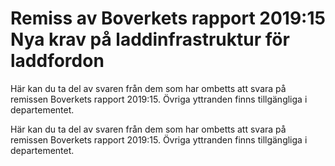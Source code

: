 # Remiss av Boverkets rapport 2019:15 Nya krav på laddinfrastruktur för laddfordon

Här kan du ta del av svaren från dem som har ombetts att svara på remissen Boverkets rapport 2019:15. Övriga yttranden finns tillgängliga i departementet.

Här kan du ta del av svaren från dem som har ombetts att svara på remissen Boverkets rapport 2019:15. Övriga yttranden finns tillgängliga i departementet.
